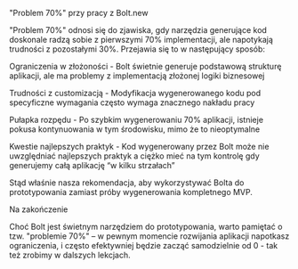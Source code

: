 "Problem 70%" przy pracy z Bolt.new

"Problem 70%" odnosi się do zjawiska, gdy narzędzia generujące kod doskonale radzą sobie z pierwszymi 70% implementacji, ale napotykają trudności z pozostałymi 30%. Przejawia się to w następujący sposób:





Ograniczenia w złożoności - Bolt świetnie generuje podstawową strukturę aplikacji, ale ma problemy z implementacją złożonej logiki biznesowej



Trudności z customizacją - Modyfikacja wygenerowanego kodu pod specyficzne wymagania często wymaga znacznego nakładu pracy



Pułapka rozpędu - Po szybkim wygenerowaniu 70% aplikacji, istnieje pokusa kontynuowania w tym środowisku, mimo że to nieoptymalne



Kwestie najlepszych praktyk - Kod wygenerowany przez Bolt może nie uwzględniać najlepszych praktyk a ciężko mieć na tym kontrolę gdy generujemy całą aplikację “w kilku strzałach”

Stąd właśnie nasza rekomendacja, aby wykorzystywać Bolta do prototypowania zamiast próby wygenerowania kompletnego MVP.

Na zakończenie

Choć Bolt jest świetnym narzędziem do prototypowania, warto pamiętać o tzw. "problemie 70%" – w pewnym momencie rozwijania aplikacji napotkasz ograniczenia, i często efektywniej będzie zacząć samodzielnie od 0 - tak też zrobimy w dalszych lekcjach.